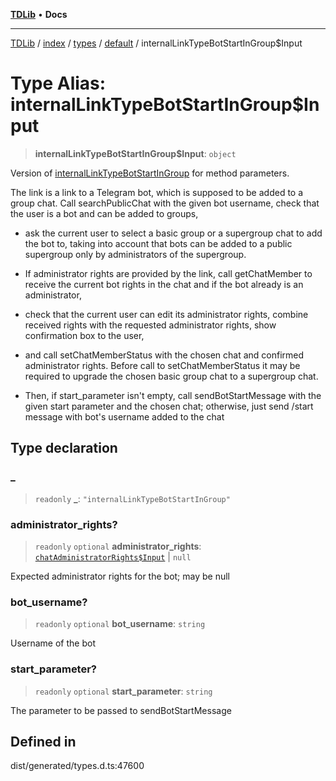 [**TDLib**](../../../../../../README.md) • **Docs**

***

[TDLib](../../../../../../modules.md) / [index](../../../../../README.md) / [types](../../../README.md) / [default](../README.md) / internalLinkTypeBotStartInGroup$Input

# Type Alias: internalLinkTypeBotStartInGroup$Input

> **internalLinkTypeBotStartInGroup$Input**: `object`

Version of [internalLinkTypeBotStartInGroup](internalLinkTypeBotStartInGroup.md) for method parameters.

The link is a link to a Telegram bot, which is supposed to be added to a group chat. Call searchPublicChat with the given bot username, check that the user is a bot and can be added to groups,

- ask the current user to select a basic group or a supergroup chat to add the bot to, taking into account that bots can be added to a public supergroup only by administrators of the supergroup.

- If administrator rights are provided by the link, call getChatMember to receive the current bot rights in the chat and if the bot already is an administrator,

- check that the current user can edit its administrator rights, combine received rights with the requested administrator rights, show confirmation box to the user,

- and call setChatMemberStatus with the chosen chat and confirmed administrator rights. Before call to setChatMemberStatus it may be required to upgrade the chosen basic group chat to a supergroup chat.

- Then, if start_parameter isn't empty, call sendBotStartMessage with the given start parameter and the chosen chat; otherwise, just send /start message with bot's username added to the chat

## Type declaration

### \_

> `readonly` **\_**: `"internalLinkTypeBotStartInGroup"`

### administrator\_rights?

> `readonly` `optional` **administrator\_rights**: [`chatAdministratorRights$Input`](chatAdministratorRights$Input-1.md) \| `null`

Expected administrator rights for the bot; may be null

### bot\_username?

> `readonly` `optional` **bot\_username**: `string`

Username of the bot

### start\_parameter?

> `readonly` `optional` **start\_parameter**: `string`

The parameter to be passed to sendBotStartMessage

## Defined in

dist/generated/types.d.ts:47600
